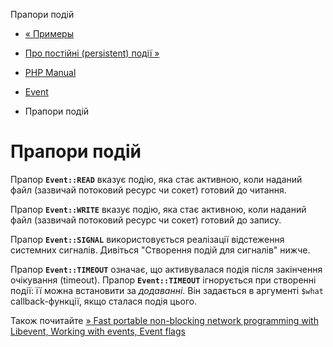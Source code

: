 Прапори подій

-   [« Примеры](event.examples.html)
    
-   [Про постійні (persistent) події »](event.persistence.html)
    
-   [PHP Manual](index.html)
    
-   [Event](book.event.html)
    
-   Прапори подій
    

# Прапори подій

Прапор **`Event::READ`** вказує подію, яка стає активною, коли наданий файл (зазвичай потоковий ресурс чи сокет) готовий до читання.

Прапор **`Event::WRITE`** вказує подію, яка стає активною, коли наданий файл (зазвичай потоковий ресурс чи сокет) готовий до запису.

Прапор **`Event::SIGNAL`** використовується реалізації відстеження системних сигналів. Дивіться "Створення подій для сигналів" нижче.

Прапор **`Event::TIMEOUT`** означає, що активувалася подія після закінчення очікування (timeout). Прапор **`Event::TIMEOUT`** ігнорується при створенні події: її можна встановити за *додаванні*. Він задається в аргументі `$what` callback-функції, якщо сталася подія цього.

Також почитайте [» Fast portable non-blocking network programming with Libevent, Working with events, Event flags](http://www.wangafu.net/~nickm/libevent-book/Ref4_event.html#_the_event_flags)